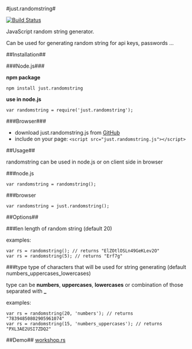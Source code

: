 #just.randomstring#

[![Build Status](https://travis-ci.org/kopipejst/just.randomstring.png)](https://travis-ci.org/kopipejst/just.randomstring)


JavaScript random string generator.

Can be used for generating random string for api keys, passwords ...

##Installation##

###Node.js###

**npm package**

    npm install just.randomstring


**use in node.js**

    var randomstring = require('just.randomstring');

###Browser###

- download just.randomstring.js from [GitHub](https://github.com/kopipejst/just.randomstring)
- include on your page: `<script src="just.randomstring.js"></script>`


##Usage##

randomstring can be used in node.js or on client side in browser

###node.js

    var randomstring = randomstring();

###browser

    var randomstring = just.randomstring();
    
##Options##

###len
length of random string (default 20)

examples:

    var rs = randomstring(); // returns "ElZOtlOSLn49GeKLev2O"
    var rs = randomstring(5); // returns "Erf7g"


###type
type of characters that will be used for string generating (default numbers_uppercases_lowercases)

type can be **numbers**, **uppercases**, **lowercases** or combination of those separated with **_**

examples:

    var rs = randomstring(20, 'numbers'); // returns "78394850802905961074"
    var rs = randomstring(15, 'numbers_uppercases'); // returns "PXL3AE2USI7ZDQ2"

##Demo##
[workshop.rs](http://workshop.rs/projects/just-randomstring)

